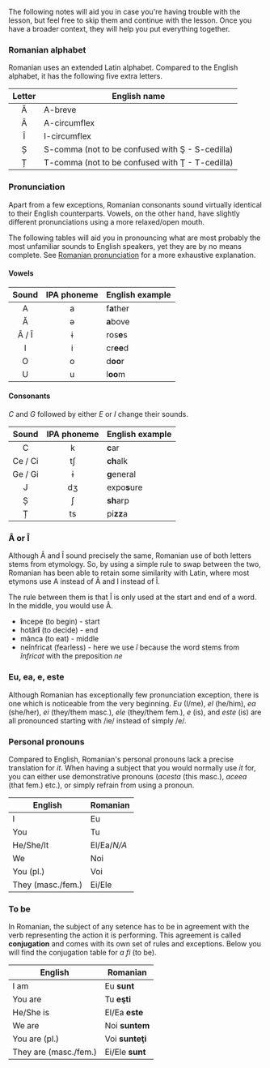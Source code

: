 The following notes will aid you in case you're having trouble with the lesson,
but feel free to skip them and continue with the lesson. Once you have a broader
context, they will help you put everything together.

### Romanian alphabet

Romanian uses an extended Latin alphabet. Compared to the English alphabet, it
has the following five extra letters.

| Letter | English name                                    |
|:------:|-------------------------------------------------|
| Ă      | A-breve                                         |
| Â      | A-circumflex                                    |
| Î      | I-circumflex                                    |
| Ș      | S-comma (not to be confused with Ş - S-cedilla) |
| Ț      | T-comma (not to be confused with Ţ - T-cedilla) |

### Pronunciation

Apart from a few exceptions, Romanian consonants sound virtually identical to
their English counterparts. Vowels, on the other hand, have slightly different
pronunciations using a more relaxed/open mouth.

The following tables will aid you in pronouncing what are most probably the
most unfamiliar sounds to English speakers, yet they are by no means complete.
See [Romanian pronunciation](https://en.wikipedia.org/wiki/Romanian_alphabet)
for a more exhaustive explanation.

#### Vowels

| Sound | IPA phoneme | English example |
|:-----:|:-----------:|-----------------|
| A     | a           | f**a**ther      |
| Ă     | ə           | **a**bove       |
| Â / Î | ɨ           | ros**e**s       |
| I     | i           | cr**ee**d       |
| O     | o           | d**oo**r        |
| U     | u           | l**oo**m        |

#### Consonants

*C* and *G* followed by either *E* or *I* change their sounds.

| Sound   | IPA phoneme | English example |
|:-------:|:-----------:|-----------------|
| C       | k           | **c**ar         |
| Ce / Ci | tʃ          | **ch**alk       |
| Ge / Gi | ɨ           | **g**eneral     |
| J       | dʒ          | expo**s**ure    |
| Ș       | ʃ           | **sh**arp       |
| Ț       | ts          | pi**zz**a       |

### Â or Î

Although Â and Î sound precisely the same, Romanian use of both letters stems
from etymology. So, by using a simple rule to swap between the two, Romanian
has been able to retain some similarity with Latin, where most etymons use
A instead of Â and I instead of Î.

The rule between them is that Î is only used at the start and end of a word.
In the middle, you would use Â.

* **î**ncepe (to begin) - start
* hotăr**î** (to decide) - end
* mânca (to eat) - middle
* neînfricat (fearless) - here we use *î* because the word stems from *înfricat*
with the preposition *ne*

### Eu, ea, e, este

Although Romanian has exceptionally few pronunciation exception, there is one
which is noticeable from the very beginning. *Eu* (I/me), *el* (he/him), *ea*
(she/her), *ei* (they/them masc.), *ele* (they/them fem.), *e* (is), and *este*
(is) are all pronounced starting with /ie/ instead of simply /e/.

### Personal pronouns

Compared to English, Romanian's personal pronouns lack a precise translation
for *it*. When having a subject that you would normally use *it* for, you
can either use demonstrative pronouns (*acesta* (this masc.), *aceea* (that fem.)
etc.), or simply refrain from using a pronoun.

| English           | Romanian    |
|-------------------|-------------|
| I                 | Eu          |
| You               | Tu          |       
| He/She/It         | El/Ea/*N/A* |
| We                | Noi         |
| You (pl.)         | Voi         |
| They (masc./fem.) | Ei/Ele      |

### To be

In Romanian, the subject of any setence has to be in agreement with the verb
representing the action it is performing. This agreement is called **conjugation**
and comes with its own set of rules and exceptions. Below you will find the
conjugation table for *a fi* (to be).

| English               | Romanian        |
|-----------------------|-----------------|
| I am                  | Eu **sunt**     |
| You are               | Tu **eşti**     |       
| He/She is             | El/Ea **este**  |
| We are                | Noi **suntem**  |
| You are (pl.)         | Voi **sunteţi** |
| They are (masc./fem.) | Ei/Ele **sunt** |
